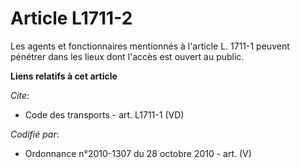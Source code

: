 # Article L1711-2

Les agents et fonctionnaires mentionnés à l'article L. 1711-1 peuvent pénétrer dans les lieux dont l'accès est ouvert au
public.

**Liens relatifs à cet article**

_Cite_:

  - Code des transports - art. L1711-1 (VD)

_Codifié par_:

  - Ordonnance n°2010-1307 du 28 octobre 2010 - art. (V)
